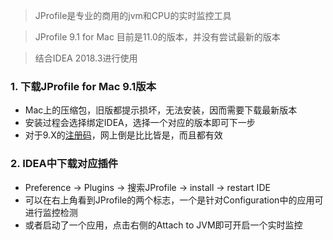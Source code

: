 > JProfile是专业的商用的jvm和CPU的实时监控工具

> JProfile 9.1 for Mac 目前是11.0的版本，并没有尝试最新的版本

> 结合IDEA 2018.3进行使用

### 1. 下载JProfile for Mac 9.1版本
- Mac上的压缩包，旧版都提示损坏，无法安装，因而需要下载最新版本
- 安装过程会选择绑定IDEA，选择一个对应的版本即可下一步
- 对于9.X的[注册码](https://www.cnblogs.com/yjd_hycf_space/p/7743049.html)，网上倒是比比皆是，而且都有效

### 2. IDEA中下载对应插件
- Preference -> Plugins -> 搜索JProfile -> install -> restart IDE
- 可以在右上角看到JProfile的两个标志，一个是针对Configuration中的应用可进行监控检测
- 或者启动了一个应用，点击右侧的Attach to JVM即可开启一个实时监控


